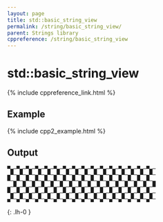 ```yaml
---
layout: page
title: std::basic_string_view
permalink: /string/basic_string_view/
parent: Strings library
cppreference: /string/basic_string_view
---
```

# std::basic_string_view

{% include cppreference_link.html %}

## Example

{% include cpp2_example.html %}

## Output

```
▀▄─▀▄─▀▄─▀▄─▀▄─▀▄─▀▄─▀▄─▀▄─▀▄─▀▄─▀▄─▀▄─▀▄─▀▄─▀▄─
▄▀─▄▀─▄▀─▄▀─▄▀─▄▀─▄▀─▄▀─▄▀─▄▀─▄▀─▄▀─▄▀─▄▀─▄▀─▄▀─
▀─▄▀─▄▀─▄▀─▄▀─▄▀─▄▀─▄▀─▄▀─▄▀─▄▀─▄▀─▄▀─▄▀─▄▀─▄▀─▄
▄─▀▄─▀▄─▀▄─▀▄─▀▄─▀▄─▀▄─▀▄─▀▄─▀▄─▀▄─▀▄─▀▄─▀▄─▀▄─▀
▀▄─▀▄─▀▄─▀▄─▀▄─▀▄─▀▄─▀▄─▀▄─▀▄─▀▄─▀▄─▀▄─▀▄─▀▄─▀▄─
▄▀─▄▀─▄▀─▄▀─▄▀─▄▀─▄▀─▄▀─▄▀─▄▀─▄▀─▄▀─▄▀─▄▀─▄▀─▄▀─
```
{: .lh-0 }
